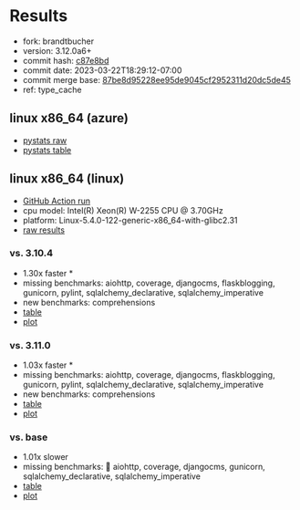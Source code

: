 # Results

- fork: brandtbucher
- version: 3.12.0a6+
- commit hash: [c87e8bd](https://github.com/brandtbucher/cpython/commit/c87e8bd)
- commit date: 2023-03-22T18:29:12-07:00
- commit merge base: [87be8d95228ee95de9045cf2952311d20dc5de45](https://github.com/brandtbucher/cpython/commit/87be8d95228ee95de9045cf2952311d20dc5de45)
- ref: type_cache

## linux x86_64 (azure)

- [pystats raw](bm-20230322-azure-x86_64-brandtbucher-type_cache-3.12.0a6%2B-c87e8bd-pystats.json)
- [pystats table](bm-20230322-azure-x86_64-brandtbucher-type_cache-3.12.0a6%2B-c87e8bd-pystats.md)

## linux x86_64 (linux)

- [GitHub Action run](https://github.com/faster-cpython/benchmarking/actions/runs/4497511965)
- cpu model: Intel(R) Xeon(R) W-2255 CPU @ 3.70GHz
- platform: Linux-5.4.0-122-generic-x86_64-with-glibc2.31
- [raw results](bm-20230322-linux-x86_64-brandtbucher-type_cache-3.12.0a6%2B-c87e8bd.json)

### vs. 3.10.4

- 1.30x faster \*
- missing benchmarks: aiohttp, coverage, djangocms, flaskblogging, gunicorn, pylint, sqlalchemy_declarative, sqlalchemy_imperative
- new benchmarks: comprehensions
- [table](bm-20230322-linux-x86_64-brandtbucher-type_cache-3.12.0a6%2B-c87e8bd-vs-3.10.4.md)
- [plot](bm-20230322-linux-x86_64-brandtbucher-type_cache-3.12.0a6%2B-c87e8bd-vs-3.10.4.png)

### vs. 3.11.0

- 1.03x faster \*
- missing benchmarks: aiohttp, coverage, djangocms, flaskblogging, gunicorn, pylint, sqlalchemy_declarative, sqlalchemy_imperative
- new benchmarks: comprehensions
- [table](bm-20230322-linux-x86_64-brandtbucher-type_cache-3.12.0a6%2B-c87e8bd-vs-3.11.0.md)
- [plot](bm-20230322-linux-x86_64-brandtbucher-type_cache-3.12.0a6%2B-c87e8bd-vs-3.11.0.png)

### vs. base

- 1.01x slower
- missing benchmarks: 🔴 aiohttp, coverage, djangocms, gunicorn, sqlalchemy_declarative, sqlalchemy_imperative
- [table](bm-20230322-linux-x86_64-brandtbucher-type_cache-3.12.0a6%2B-c87e8bd-vs-base.md)
- [plot](bm-20230322-linux-x86_64-brandtbucher-type_cache-3.12.0a6%2B-c87e8bd-vs-base.png)

